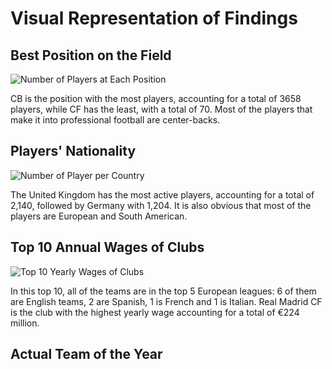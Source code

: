# **Visual Representation of Findings**

## **Best Position on the Field**

![Number of Players at Each Position](https://github.com/EdwinKhoury/FIFA-23-Project/assets/146214280/315759a0-e084-44a3-8492-fc4a6f414529)

CB is the position with the most players, accounting for a total of 3658 players, while CF has the least, with a total of 70.
Most of the players that make it into professional football are center-backs.


## **Players' Nationality** 

![Number of Player per Country](https://github.com/EdwinKhoury/FIFA-23-Project/assets/146214280/e725c57c-347f-41bb-b2c8-438fa650364c)

The United Kingdom has the most active players, accounting for a total of 2,140, followed by Germany with 1,204.
It is also obvious that most of the players are European and South American.


## **Top 10 Annual Wages of Clubs**

![Top 10 Yearly Wages of Clubs](https://github.com/EdwinKhoury/FIFA-23-Project/assets/146214280/a7a4b1c4-5f39-4e02-a11c-b1615bb2040f)

In this top 10, all of the teams are in the top 5 European leagues: 6 of them are English teams, 2 are Spanish, 1 is French and 1 is Italian.
Real Madrid CF is the club with the highest yearly wage accounting for a total of €224 million. 


## **Actual Team of the Year**



